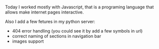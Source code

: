 Today I worked mostly with Javascript, that is a programing language that allows make internet pages interactive.  

Also I add a few fetures in my python server:

- 404 error handling (you could see it by add a few symbols in url)
- correct naming of sections in navigation bar
- images support
